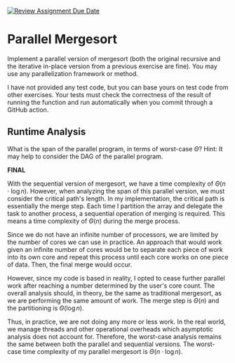 [![Review Assignment Due Date](https://classroom.github.com/assets/deadline-readme-button-24ddc0f5d75046c5622901739e7c5dd533143b0c8e959d652212380cedb1ea36.svg)](https://classroom.github.com/a/Dt3ukIt2)

# Parallel Mergesort

Implement a parallel version of mergesort (both the original recursive and the
iterative in-place version from a previous exercise are fine). You may use any
parallelization framework or method.

I have not provided any test code, but you can base yours on test code from
other exercises. Your tests must check the correctness of the result of running
the function and run automatically when you commit through a GitHub action.

## Runtime Analysis

What is the span of the parallel program, in terms of worst-case $\Theta$? Hint:
It may help to consider the DAG of the parallel program.

**FINAL**

With the sequential version of mergesort, we have a time complexity of $\Theta(n \cdot \log ⁡n)$. However, when analyzing the span of this parallel version, we must consider the critical path's length. In my implementation, the critical path is essentially the merge step. Each time I partition the array and delegate the task to another process, a sequential operation of merging is required. This means a time complexity of $\Theta(n)$ during the merge process.

Since we do not have an infinite number of processors, we are limited by the number of cores we can use in practice. An approach that would work given an infinite number of cores would be to separate each piece of work into its own core and repeat this process until each core works on one piece of data. Then, the final merge would occur.

However, since my code is based in reality, I opted to cease further parallel work after reaching a number determined by the user's core count. The overall analysis should, in theory, be the same as traditional mergesort, as we are performing the same amount of work. The merge step is $\Theta(⁡n)$ and the partitioning is $\Theta( \log ⁡n)$.

Thus, in practice, we are not doing any more or less work. In the real world, we manage threads and other operational overheads which asymptotic analysis does not account for. Therefore, the worst-case analysis remains the same between both the parallel and sequential versions. The worst-case time complexity of my parallel mergesort is $\Theta(n \cdot \log ⁡n)$.
